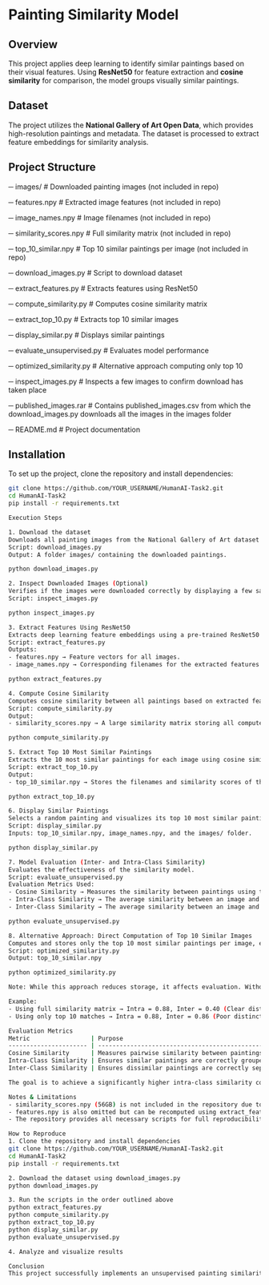 # Painting Similarity Model

## Overview
This project applies deep learning to identify similar paintings based on their visual features. Using **ResNet50** for feature extraction and **cosine similarity** for comparison, the model groups visually similar paintings.

## Dataset
The project utilizes the **National Gallery of Art Open Data**, which provides high-resolution paintings and metadata. The dataset is processed to extract feature embeddings for similarity analysis.

## Project Structure
─ images/                  # Downloaded painting images (not included in repo)

─ features.npy             # Extracted image features (not included in repo)

─ image_names.npy          # Image filenames (not included in repo)

─ similarity_scores.npy    # Full similarity matrix (not included in repo)

─ top_10_similar.npy       # Top 10 similar paintings per image (not included in repo)

─ download_images.py       # Script to download dataset

─ extract_features.py      # Extracts features using ResNet50

─ compute_similarity.py    # Computes cosine similarity matrix

─ extract_top_10.py        # Extracts top 10 similar images

─ display_similar.py       # Displays similar paintings

─ evaluate_unsupervised.py # Evaluates model performance

─ optimized_similarity.py  # Alternative approach computing only top 10

─ inspect_images.py        # Inspects a few images to confirm download has taken place

─ published_images.rar     # Contains published_images.csv from which the download_images.py downloads all the images in the images folder

─ README.md                # Project documentation

## Installation  
To set up the project, clone the repository and install dependencies:  

  ```bash
  git clone https://github.com/YOUR_USERNAME/HumanAI-Task2.git  
  cd HumanAI-Task2  
  pip install -r requirements.txt  

Execution Steps  

1. Download the dataset  
Downloads all painting images from the National Gallery of Art dataset using published_images.csv.  
Script: download_images.py  
Output: A folder images/ containing the downloaded paintings.  

python download_images.py  

2. Inspect Downloaded Images (Optional)  
Verifies if the images were downloaded correctly by displaying a few samples.  
Script: inspect_images.py  

python inspect_images.py  

3. Extract Features Using ResNet50  
Extracts deep learning feature embeddings using a pre-trained ResNet50 model.  
Script: extract_features.py  
Outputs:  
- features.npy → Feature vectors for all images.  
- image_names.npy → Corresponding filenames for the extracted features.  

python extract_features.py  

4. Compute Cosine Similarity  
Computes cosine similarity between all paintings based on extracted feature vectors.  
Script: compute_similarity.py  
Output:  
- similarity_scores.npy → A large similarity matrix storing all computed similarity values (not included in GitHub due to size constraints).  

python compute_similarity.py  

5. Extract Top 10 Most Similar Paintings  
Extracts the 10 most similar paintings for each image using cosine similarity.  
Script: extract_top_10.py  
Output:  
- top_10_similar.npy → Stores the filenames and similarity scores of the 10 closest matches.  

python extract_top_10.py  

6. Display Similar Paintings  
Selects a random painting and visualizes its top 10 most similar paintings with similarity scores.  
Script: display_similar.py  
Inputs: top_10_similar.npy, image_names.npy, and the images/ folder.  

python display_similar.py  

7. Model Evaluation (Inter- and Intra-Class Similarity)  
Evaluates the effectiveness of the similarity model.  
Script: evaluate_unsupervised.py  
Evaluation Metrics Used:  
- Cosine Similarity → Measures the similarity between paintings using their feature vectors.  
- Intra-Class Similarity → The average similarity between an image and its top 10 matches (expected to be high).  
- Inter-Class Similarity → The average similarity between an image and randomly selected paintings (expected to be low).  

python evaluate_unsupervised.py  

8. Alternative Approach: Direct Computation of Top 10 Similar Images  
Computes and stores only the top 10 most similar paintings per image, eliminating the need for a full similarity matrix.  
Script: optimized_similarity.py  
Output: top_10_similar.npy  

python optimized_similarity.py  

Note: While this approach reduces storage, it affects evaluation. Without similarity_scores.npy, the model lacks references for non-similar paintings, leading to an overestimation of inter-class similarity.  

Example:  
- Using full similarity matrix → Intra = 0.88, Inter = 0.40 (Clear distinction between similar and dissimilar images)  
- Using only top 10 matches → Intra = 0.88, Inter = 0.86 (Poor distinction, as random images appear more similar than they actually are)  

Evaluation Metrics  
Metric                 | Purpose  
---------------------- | ---------------------------------------------------------  
Cosine Similarity      | Measures pairwise similarity between paintings.  
Intra-Class Similarity | Ensures similar paintings are correctly grouped (high).  
Inter-Class Similarity | Ensures dissimilar paintings are correctly separated (low).  

The goal is to achieve a significantly higher intra-class similarity compared to inter-class similarity.  

Notes & Limitations  
- similarity_scores.npy (56GB) is not included in the repository due to storage constraints.  
- features.npy is also omitted but can be recomputed using extract_features.py.  
- The repository provides all necessary scripts for full reproducibility of the similarity model.  

How to Reproduce  
1. Clone the repository and install dependencies  
git clone https://github.com/YOUR_USERNAME/HumanAI-Task2.git  
cd HumanAI-Task2  
pip install -r requirements.txt  

2. Download the dataset using download_images.py  
python download_images.py  

3. Run the scripts in the order outlined above  
python extract_features.py  
python compute_similarity.py  
python extract_top_10.py  
python display_similar.py  
python evaluate_unsupervised.py  

4. Analyze and visualize results  

Conclusion  
This project successfully implements an unsupervised painting similarity model, leveraging deep learning and cosine similarity to identify visually related artworks. The approach enables the retrieval of stylistically similar paintings while ensuring clear differentiation through robust evaluation metrics.  
